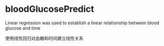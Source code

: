 # bloodGlucosePredict
Linear regression was used to establish a linear relationship between blood glucose and time

使用线性回归对血糖和时间建立线性关系

